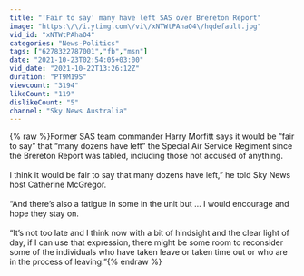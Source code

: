 ```yaml
---
title: "'Fair to say' many have left SAS over Brereton Report"
image: "https:\/\/i.ytimg.com\/vi\/xNTWtPAhaO4\/hqdefault.jpg"
vid_id: "xNTWtPAhaO4"
categories: "News-Politics"
tags: ["6278322787001","fb","msn"]
date: "2021-10-23T02:54:05+03:00"
vid_date: "2021-10-22T13:26:12Z"
duration: "PT9M19S"
viewcount: "3194"
likeCount: "119"
dislikeCount: "5"
channel: "Sky News Australia"
---
```

{% raw %}Former SAS team commander Harry Morfitt says it would be “fair to say” that “many dozens have left” the Special Air Service Regiment since the Brereton Report was tabled, including those not accused of anything. <br /><br />I think it would be fair to say that many dozens have left,” he told Sky News host Catherine McGregor. <br /><br />“And there’s also a fatigue in some in the unit but … I would encourage and hope they stay on.<br /><br />“It’s not too late and I think now with a bit of hindsight and the clear light of day, if I can use that expression, there might be some room to reconsider some of the individuals who have taken leave or taken time out or who are in the process of leaving.”{% endraw %}
